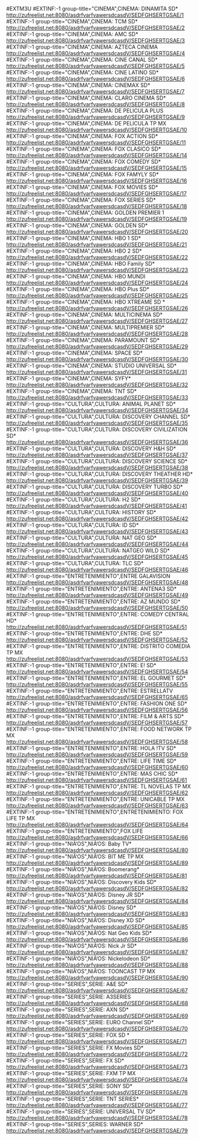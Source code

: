 #EXTM3U
#EXTINF:-1 group-title="CINEMA",CINEMA:  DINAMITA SD*
http://zufreelist.net:8080/asdrfvarfvawersdcasdV/SEDFGHSERTGSAE/1
#EXTINF:-1 group-title="CINEMA",CINEMA:  TCM SD*
http://zufreelist.net:8080/asdrfvarfvawersdcasdV/SEDFGHSERTGSAE/2
#EXTINF:-1 group-title="CINEMA",CINEMA: AMC SD*
http://zufreelist.net:8080/asdrfvarfvawersdcasdV/SEDFGHSERTGSAE/3
#EXTINF:-1 group-title="CINEMA",CINEMA: AZTECA CINEMA
http://zufreelist.net:8080/asdrfvarfvawersdcasdV/SEDFGHSERTGSAE/4
#EXTINF:-1 group-title="CINEMA",CINEMA: CINE CANAL SD*
http://zufreelist.net:8080/asdrfvarfvawersdcasdV/SEDFGHSERTGSAE/5
#EXTINF:-1 group-title="CINEMA",CINEMA: CINE LATINO SD*
http://zufreelist.net:8080/asdrfvarfvawersdcasdV/SEDFGHSERTGSAE/6
#EXTINF:-1 group-title="CINEMA",CINEMA: CINEMAX SD*
http://zufreelist.net:8080/asdrfvarfvawersdcasdV/SEDFGHSERTGSAE/7
#EXTINF:-1 group-title="CINEMA",CINEMA: CLARO CINEMA SD*
http://zufreelist.net:8080/asdrfvarfvawersdcasdV/SEDFGHSERTGSAE/8
#EXTINF:-1 group-title="CINEMA",CINEMA: DE PELICULA PLUS
http://zufreelist.net:8080/asdrfvarfvawersdcasdV/SEDFGHSERTGSAE/9
#EXTINF:-1 group-title="CINEMA",CINEMA: DE PELICULA TP MX
http://zufreelist.net:8080/asdrfvarfvawersdcasdV/SEDFGHSERTGSAE/10
#EXTINF:-1 group-title="CINEMA",CINEMA: FOX ACTION SD*
http://zufreelist.net:8080/asdrfvarfvawersdcasdV/SEDFGHSERTGSAE/11
#EXTINF:-1 group-title="CINEMA",CINEMA: FOX CLASICO SD*
http://zufreelist.net:8080/asdrfvarfvawersdcasdV/SEDFGHSERTGSAE/14
#EXTINF:-1 group-title="CINEMA",CINEMA: FOX COMEDY SD*
http://zufreelist.net:8080/asdrfvarfvawersdcasdV/SEDFGHSERTGSAE/15
#EXTINF:-1 group-title="CINEMA",CINEMA: FOX FAMYLY SD*
http://zufreelist.net:8080/asdrfvarfvawersdcasdV/SEDFGHSERTGSAE/16
#EXTINF:-1 group-title="CINEMA",CINEMA: FOX MOVIES SD*
http://zufreelist.net:8080/asdrfvarfvawersdcasdV/SEDFGHSERTGSAE/17
#EXTINF:-1 group-title="CINEMA",CINEMA: FOX SERIES SD*
http://zufreelist.net:8080/asdrfvarfvawersdcasdV/SEDFGHSERTGSAE/18
#EXTINF:-1 group-title="CINEMA",CINEMA: GOLDEN PREMIER 1
http://zufreelist.net:8080/asdrfvarfvawersdcasdV/SEDFGHSERTGSAE/19
#EXTINF:-1 group-title="CINEMA",CINEMA: GOLDEN SD*
http://zufreelist.net:8080/asdrfvarfvawersdcasdV/SEDFGHSERTGSAE/20
#EXTINF:-1 group-title="CINEMA",CINEMA: HBO 1 SD*
http://zufreelist.net:8080/asdrfvarfvawersdcasdV/SEDFGHSERTGSAE/21
#EXTINF:-1 group-title="CINEMA",CINEMA: HBO 2 SD*
http://zufreelist.net:8080/asdrfvarfvawersdcasdV/SEDFGHSERTGSAE/22
#EXTINF:-1 group-title="CINEMA",CINEMA: HBO Family SD*
http://zufreelist.net:8080/asdrfvarfvawersdcasdV/SEDFGHSERTGSAE/23
#EXTINF:-1 group-title="CINEMA",CINEMA: HBO MUNDI
http://zufreelist.net:8080/asdrfvarfvawersdcasdV/SEDFGHSERTGSAE/24
#EXTINF:-1 group-title="CINEMA",CINEMA: HBO Plus SD*
http://zufreelist.net:8080/asdrfvarfvawersdcasdV/SEDFGHSERTGSAE/25
#EXTINF:-1 group-title="CINEMA",CINEMA: HBO XTREAME SD *
http://zufreelist.net:8080/asdrfvarfvawersdcasdV/SEDFGHSERTGSAE/26
#EXTINF:-1 group-title="CINEMA",CINEMA: MULTICINEMA SD*
http://zufreelist.net:8080/asdrfvarfvawersdcasdV/SEDFGHSERTGSAE/27
#EXTINF:-1 group-title="CINEMA",CINEMA: MULTIPREMIER SD*
http://zufreelist.net:8080/asdrfvarfvawersdcasdV/SEDFGHSERTGSAE/28
#EXTINF:-1 group-title="CINEMA",CINEMA: PARAMOUNT SD*
http://zufreelist.net:8080/asdrfvarfvawersdcasdV/SEDFGHSERTGSAE/29
#EXTINF:-1 group-title="CINEMA",CINEMA: SPACE SD*
http://zufreelist.net:8080/asdrfvarfvawersdcasdV/SEDFGHSERTGSAE/30
#EXTINF:-1 group-title="CINEMA",CINEMA: STUDIO UNIVERSAL SD*
http://zufreelist.net:8080/asdrfvarfvawersdcasdV/SEDFGHSERTGSAE/31
#EXTINF:-1 group-title="CINEMA",CINEMA: SYFY*
http://zufreelist.net:8080/asdrfvarfvawersdcasdV/SEDFGHSERTGSAE/32
#EXTINF:-1 group-title="CINEMA",CINEMA: TNT SD*
http://zufreelist.net:8080/asdrfvarfvawersdcasdV/SEDFGHSERTGSAE/33
#EXTINF:-1 group-title="CULTURA",CULTURA: ANIMAL PLANET SD*
http://zufreelist.net:8080/asdrfvarfvawersdcasdV/SEDFGHSERTGSAE/34
#EXTINF:-1 group-title="CULTURA",CULTURA: DISCOVERY CHANNEL SD*
http://zufreelist.net:8080/asdrfvarfvawersdcasdV/SEDFGHSERTGSAE/35
#EXTINF:-1 group-title="CULTURA",CULTURA: DISCOVERY CIVILIZATION SD*
http://zufreelist.net:8080/asdrfvarfvawersdcasdV/SEDFGHSERTGSAE/36
#EXTINF:-1 group-title="CULTURA",CULTURA: DISCOVERY H&H SD*
http://zufreelist.net:8080/asdrfvarfvawersdcasdV/SEDFGHSERTGSAE/37
#EXTINF:-1 group-title="CULTURA",CULTURA: DISCOVERY SCIENCE SD*
http://zufreelist.net:8080/asdrfvarfvawersdcasdV/SEDFGHSERTGSAE/38
#EXTINF:-1 group-title="CULTURA",CULTURA: DISCOVERY THEATHER HD*
http://zufreelist.net:8080/asdrfvarfvawersdcasdV/SEDFGHSERTGSAE/39
#EXTINF:-1 group-title="CULTURA",CULTURA: DISCOVERY TURBO SD*
http://zufreelist.net:8080/asdrfvarfvawersdcasdV/SEDFGHSERTGSAE/40
#EXTINF:-1 group-title="CULTURA",CULTURA: H2 SD*
http://zufreelist.net:8080/asdrfvarfvawersdcasdV/SEDFGHSERTGSAE/41
#EXTINF:-1 group-title="CULTURA",CULTURA: HISTORY SD*
http://zufreelist.net:8080/asdrfvarfvawersdcasdV/SEDFGHSERTGSAE/42
#EXTINF:-1 group-title="CULTURA",CULTURA: ID SD*
http://zufreelist.net:8080/asdrfvarfvawersdcasdV/SEDFGHSERTGSAE/43
#EXTINF:-1 group-title="CULTURA",CULTURA: NAT GEO SD*
http://zufreelist.net:8080/asdrfvarfvawersdcasdV/SEDFGHSERTGSAE/44
#EXTINF:-1 group-title="CULTURA",CULTURA: NATGEO WILD  SD*
http://zufreelist.net:8080/asdrfvarfvawersdcasdV/SEDFGHSERTGSAE/45
#EXTINF:-1 group-title="CULTURA",CULTURA: TLC SD*
http://zufreelist.net:8080/asdrfvarfvawersdcasdV/SEDFGHSERTGSAE/46
#EXTINF:-1 group-title="ENTRETENIMIENTO",ENTRE GALAVISION
http://zufreelist.net:8080/asdrfvarfvawersdcasdV/SEDFGHSERTGSAE/48
#EXTINF:-1 group-title="ENTRETENIMIENTO",ENTRE: ANTENA3 SD*
http://zufreelist.net:8080/asdrfvarfvawersdcasdV/SEDFGHSERTGSAE/49
#EXTINF:-1 group-title="ENTRETENIMIENTO",ENTRE: AZ MUNDO SD*
http://zufreelist.net:8080/asdrfvarfvawersdcasdV/SEDFGHSERTGSAE/50
#EXTINF:-1 group-title="ENTRETENIMIENTO",ENTRE: COMEDY CENTRAL HD*
http://zufreelist.net:8080/asdrfvarfvawersdcasdV/SEDFGHSERTGSAE/51
#EXTINF:-1 group-title="ENTRETENIMIENTO",ENTRE: DHE SD*
http://zufreelist.net:8080/asdrfvarfvawersdcasdV/SEDFGHSERTGSAE/52
#EXTINF:-1 group-title="ENTRETENIMIENTO",ENTRE: DISTRITO COMEDIA TP MX
http://zufreelist.net:8080/asdrfvarfvawersdcasdV/SEDFGHSERTGSAE/53
#EXTINF:-1 group-title="ENTRETENIMIENTO",ENTRE: E! SD*
http://zufreelist.net:8080/asdrfvarfvawersdcasdV/SEDFGHSERTGSAE/54
#EXTINF:-1 group-title="ENTRETENIMIENTO",ENTRE: EL GOURMET SD*
http://zufreelist.net:8080/asdrfvarfvawersdcasdV/SEDFGHSERTGSAE/55
#EXTINF:-1 group-title="ENTRETENIMIENTO",ENTRE: ESTRELLATV
http://zufreelist.net:8080/asdrfvarfvawersdcasdV/SEDFGHSERTGSAE/65
#EXTINF:-1 group-title="ENTRETENIMIENTO",ENTRE: FASHION ONE SD*
http://zufreelist.net:8080/asdrfvarfvawersdcasdV/SEDFGHSERTGSAE/56
#EXTINF:-1 group-title="ENTRETENIMIENTO",ENTRE: FILM & ARTS SD*
http://zufreelist.net:8080/asdrfvarfvawersdcasdV/SEDFGHSERTGSAE/57
#EXTINF:-1 group-title="ENTRETENIMIENTO",ENTRE: FOOD NETWORK TP MX
http://zufreelist.net:8080/asdrfvarfvawersdcasdV/SEDFGHSERTGSAE/58
#EXTINF:-1 group-title="ENTRETENIMIENTO",ENTRE: HOLA !TV SD*
http://zufreelist.net:8080/asdrfvarfvawersdcasdV/SEDFGHSERTGSAE/59
#EXTINF:-1 group-title="ENTRETENIMIENTO",ENTRE: LIFE TIME SD*
http://zufreelist.net:8080/asdrfvarfvawersdcasdV/SEDFGHSERTGSAE/60
#EXTINF:-1 group-title="ENTRETENIMIENTO",ENTRE: MAS CHIC SD*
http://zufreelist.net:8080/asdrfvarfvawersdcasdV/SEDFGHSERTGSAE/61
#EXTINF:-1 group-title="ENTRETENIMIENTO",ENTRE: TL NOVELAS TP MX
http://zufreelist.net:8080/asdrfvarfvawersdcasdV/SEDFGHSERTGSAE/62
#EXTINF:-1 group-title="ENTRETENIMIENTO",ENTRE: UNICABLE TP MX
http://zufreelist.net:8080/asdrfvarfvawersdcasdV/SEDFGHSERTGSAE/63
#EXTINF:-1 group-title="ENTRETENIMIENTO",ENTRETENIMIENTO: FOX LIFE TP MX
http://zufreelist.net:8080/asdrfvarfvawersdcasdV/SEDFGHSERTGSAE/64
#EXTINF:-1 group-title="ENTRETENIMIENTO",FOX LIFE
http://zufreelist.net:8080/asdrfvarfvawersdcasdV/SEDFGHSERTGSAE/66
#EXTINF:-1 group-title="NIÃ‘OS",NIÃ‘OS: Baby TV*
http://zufreelist.net:8080/asdrfvarfvawersdcasdV/SEDFGHSERTGSAE/80
#EXTINF:-1 group-title="NIÃ‘OS",NIÃ‘OS: BIT ME TP MX
http://zufreelist.net:8080/asdrfvarfvawersdcasdV/SEDFGHSERTGSAE/89
#EXTINF:-1 group-title="NIÃ‘OS",NIÃ‘OS: Boomerang*
http://zufreelist.net:8080/asdrfvarfvawersdcasdV/SEDFGHSERTGSAE/81
#EXTINF:-1 group-title="NIÃ‘OS",NIÃ‘OS: Discovery Kids SD*
http://zufreelist.net:8080/asdrfvarfvawersdcasdV/SEDFGHSERTGSAE/82
#EXTINF:-1 group-title="NIÃ‘OS",NIÃ‘OS: Disney JR SD*
http://zufreelist.net:8080/asdrfvarfvawersdcasdV/SEDFGHSERTGSAE/84
#EXTINF:-1 group-title="NIÃ‘OS",NIÃ‘OS: Disney SD*
http://zufreelist.net:8080/asdrfvarfvawersdcasdV/SEDFGHSERTGSAE/83
#EXTINF:-1 group-title="NIÃ‘OS",NIÃ‘OS: Disney XD SD*
http://zufreelist.net:8080/asdrfvarfvawersdcasdV/SEDFGHSERTGSAE/85
#EXTINF:-1 group-title="NIÃ‘OS",NIÃ‘OS: Nat Geo Kids SD*
http://zufreelist.net:8080/asdrfvarfvawersdcasdV/SEDFGHSERTGSAE/86
#EXTINF:-1 group-title="NIÃ‘OS",NIÃ‘OS: Nick Jr SD*
http://zufreelist.net:8080/asdrfvarfvawersdcasdV/SEDFGHSERTGSAE/87
#EXTINF:-1 group-title="NIÃ‘OS",NIÃ‘OS: Nickelodeon SD*
http://zufreelist.net:8080/asdrfvarfvawersdcasdV/SEDFGHSERTGSAE/88
#EXTINF:-1 group-title="NIÃ‘OS",NIÃ‘OS: TOONCAST TP MX
http://zufreelist.net:8080/asdrfvarfvawersdcasdV/SEDFGHSERTGSAE/90
#EXTINF:-1 group-title="SERIES",SERIE: A&E SD*
http://zufreelist.net:8080/asdrfvarfvawersdcasdV/SEDFGHSERTGSAE/67
#EXTINF:-1 group-title="SERIES",SERIE: A3SERIES
http://zufreelist.net:8080/asdrfvarfvawersdcasdV/SEDFGHSERTGSAE/68
#EXTINF:-1 group-title="SERIES",SERIE: AXN SD*
http://zufreelist.net:8080/asdrfvarfvawersdcasdV/SEDFGHSERTGSAE/69
#EXTINF:-1 group-title="SERIES",SERIE: EURO Channel SD*
http://zufreelist.net:8080/asdrfvarfvawersdcasdV/SEDFGHSERTGSAE/70
#EXTINF:-1 group-title="SERIES",SERIE: FOX SD *
http://zufreelist.net:8080/asdrfvarfvawersdcasdV/SEDFGHSERTGSAE/71
#EXTINF:-1 group-title="SERIES",SERIE: FX Movies SD*
http://zufreelist.net:8080/asdrfvarfvawersdcasdV/SEDFGHSERTGSAE/72
#EXTINF:-1 group-title="SERIES",SERIE: FX SD*
http://zufreelist.net:8080/asdrfvarfvawersdcasdV/SEDFGHSERTGSAE/73
#EXTINF:-1 group-title="SERIES",SERIE: FXM TP MX
http://zufreelist.net:8080/asdrfvarfvawersdcasdV/SEDFGHSERTGSAE/74
#EXTINF:-1 group-title="SERIES",SERIE: SONY SD*
http://zufreelist.net:8080/asdrfvarfvawersdcasdV/SEDFGHSERTGSAE/76
#EXTINF:-1 group-title="SERIES",SERIE: TNT SERIES*
http://zufreelist.net:8080/asdrfvarfvawersdcasdV/SEDFGHSERTGSAE/77
#EXTINF:-1 group-title="SERIES",SERIE: UNIVERSAL TV SD*
http://zufreelist.net:8080/asdrfvarfvawersdcasdV/SEDFGHSERTGSAE/78
#EXTINF:-1 group-title="SERIES",SERIES: WARNER SD*
http://zufreelist.net:8080/asdrfvarfvawersdcasdV/SEDFGHSERTGSAE/79
